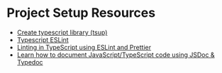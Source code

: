 # Project Setup Resources

- [Create typescript library (tsup)](https://simonboisset.com/blog/create-typescript-library-tsup)
- [Typescript ESLint](https://typescript-eslint.io/getting-started)
- [Linting in TypeScript using ESLint and Prettier](https://blog.logrocket.com/linting-typescript-eslint-prettier/)
- [Learn how to document JavaScript/TypeScript code using JSDoc & Typedoc](https://dev.to/mirzaleka/learn-how-to-document-javascripttypescript-code-using-jsdoc-typedoc-359h)
